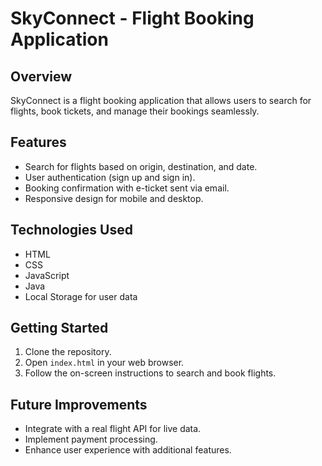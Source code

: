 # SkyConnect - Flight Booking Application

## Overview
SkyConnect is a flight booking application that allows users to search for flights, book tickets, and manage their bookings seamlessly.

## Features
- Search for flights based on origin, destination, and date.
- User authentication (sign up and sign in).
- Booking confirmation with e-ticket sent via email.
- Responsive design for mobile and desktop.

## Technologies Used
- HTML
- CSS
- JavaScript
- Java
- Local Storage for user data

## Getting Started
1. Clone the repository.
2. Open `index.html` in your web browser.
3. Follow the on-screen instructions to search and book flights.

## Future Improvements
- Integrate with a real flight API for live data.
- Implement payment processing.
- Enhance user experience with additional features.



